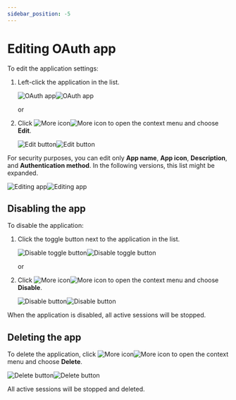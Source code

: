 ```yaml
---
sidebar_position: -5
---
```


# Editing OAuth app

To edit the application settings:

1. Left-click the application in the list.

   ![OAuth app](/assets/images/docspace/oauth-app.png#gh-light-mode-only)![OAuth app](/assets/images/docspace/oauth-app.dark.png#gh-dark-mode-only)

   or

2. Click ![More icon](/assets/images/docspace/more-icon.png#gh-light-mode-only)![More icon](/assets/images/docspace/more-icon.dark.png#gh-dark-mode-only) to open the context menu and choose **Edit**.

   ![Edit button](/assets/images/docspace/edit-button.png#gh-light-mode-only)![Edit button](/assets/images/docspace/edit-button.dark.png#gh-dark-mode-only)

For security purposes, you can edit only **App name**, **App icon**, **Description**, and **Authentication method**. In the following versions, this list might be expanded.

![Editing app](/assets/images/docspace/editing-app.png#gh-light-mode-only)![Editing app](/assets/images/docspace/editing-app.dark.png#gh-dark-mode-only)

## Disabling the app

To disable the application:

1. Click the toggle button next to the application in the list.

   ![Disable toggle button](/assets/images/docspace/disable-toggle-button.png#gh-light-mode-only)![Disable toggle button](/assets/images/docspace/disable-toggle-button.dark.png#gh-dark-mode-only)

   or

2. Click ![More icon](/assets/images/docspace/more-icon.png#gh-light-mode-only)![More icon](/assets/images/docspace/more-icon.dark.png#gh-dark-mode-only) to open the context menu and choose **Disable**.

   ![Disable button](/assets/images/docspace/disable-button.png#gh-light-mode-only)![Disable button](/assets/images/docspace/disable-button.dark.png#gh-dark-mode-only)

When the application is disabled, all active sessions will be stopped.

## Deleting the app

To delete the application, click ![More icon](/assets/images/docspace/more-icon.png#gh-light-mode-only)![More icon](/assets/images/docspace/more-icon.dark.png#gh-dark-mode-only) to open the context menu and choose **Delete**.

![Delete button](/assets/images/docspace/delete-button.png#gh-light-mode-only)![Delete button](/assets/images/docspace/delete-button.dark.png#gh-dark-mode-only)

All active sessions will be stopped and deleted.

